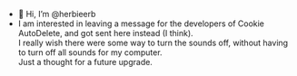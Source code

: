 - 👋 Hi, I’m @herbieerb
- I am interested in leaving a message for the developers of Cookie AutoDelete, and got sent here instead (I think).  
I really wish there were some way to turn the sounds off, without having to turn off all sounds for my computer.  
Just a thought for a future upgrade.
